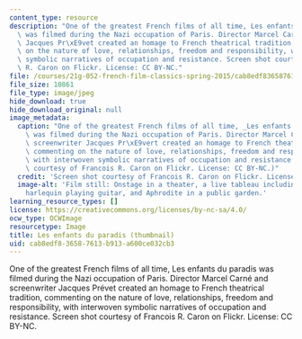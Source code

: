 ```yaml
---
content_type: resource
description: "One of the greatest French films of all time, Les enfants du paradis\
  \ was filmed during the Nazi occupation of Paris. Director Marcel Carn\xE9 and screenwriter\
  \ Jacques Pr\xE9vet created an homage to French theatrical tradition, commenting\
  \ on the nature of love, relationships, freedom and responsibility, with interwoven\
  \ symbolic narratives of occupation and resistance. Screen shot courtesy of Francois\
  \ R. Caron on Flickr. License: CC BY-NC."
file: /courses/21g-052-french-film-classics-spring-2015/cab8edf836587613b913a600ce032cb3_21g-052s15-th.jpg
file_size: 10861
file_type: image/jpeg
hide_download: true
hide_download_original: null
image_metadata:
  caption: "One of the greatest French films of all time, _Les enfants du paradis_\
    \ was filmed during the Nazi occupation of Paris. Director Marcel Carn\xE9 and\
    \ screenwriter Jacques Pr\xE9vert created an homage to French theatrical tradition,\
    \ commenting on the nature of love, relationships, freedom and responsibility,\
    \ with interwoven symbolic narratives of occupation and resistance. (Screen shot\
    \ courtesy of Francois R. Caron on Flickr. License: CC BY-NC.)"
  credit: 'Screen shot courtesy of Francois R. Caron on Flickr. License: CC BY-NC.'
  image-alt: 'Film still: Onstage in a theater, a live tableau including a mime, a
    harlequin playing guitar, and Aphrodite in a public garden.'
learning_resource_types: []
license: https://creativecommons.org/licenses/by-nc-sa/4.0/
ocw_type: OCWImage
resourcetype: Image
title: Les enfants du paradis (thumbnail)
uid: cab8edf8-3658-7613-b913-a600ce032cb3
---
```

One of the greatest French films of all time, Les enfants du paradis was filmed during the Nazi occupation of Paris. Director Marcel Carné and screenwriter Jacques Prévet created an homage to French theatrical tradition, commenting on the nature of love, relationships, freedom and responsibility, with interwoven symbolic narratives of occupation and resistance. Screen shot courtesy of Francois R. Caron on Flickr. License: CC BY-NC.